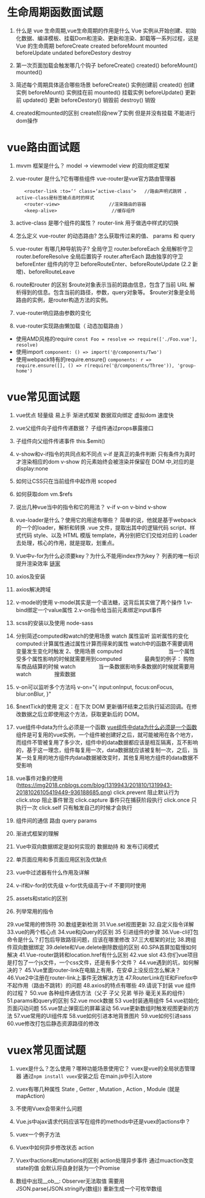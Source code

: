 # 生命周期函数面试题

1. 什么是 vue 生命周期,vue生命周期的作用是什么
    Vue 实例从开始创建、初始化数据、编译模板、挂载Dom和渲染、更新和渲染、卸载等一系列过程，这是 Vue 的生命周期
    beforeCreate
    created
    beforeMount
    mounted
    beforeUpdate
    undated
    beforeDestory
    destroy

2. 第一次页面加载会触发哪几个钩子
    beforeCreate() created() beforeMount() mounted() 

3. 简述每个周期具体适合哪些场景
    beforeCreate() 实例创建前
    created() 创建实例
    beforeMount() 实例挂在前
    mounted() 挂载实例
    beforeUpdate() 更新前
    updated()   更新
    beforeDestory() 销毁前
    destroy() 销毁

4. created和mounted的区别
    create阶段new了实例 但是并没有挂载 不能进行dom操作

# vue路由面试题

1. mvvm 框架是什么？
model -> viewmodel  view 的双向绑定框架

2. vue-router 是什么?它有哪些组件
 vue-router是vue官方路由管理器
     ```
        <router-link :to=‘‘ class=‘active-class‘>   //路由声明式跳转 ，active-class是标签被点击时的样式
        <router-view>                  //渲染路由的容器
        <keep-alive>                    //缓存组件
    ```
3. active-class 是哪个组件的属性？
    router-link 用于做选中样式的切换
    
4. 怎么定义 vue-router 的动态路由? 怎么获取传过来的值、
    params 和 query 

5. vue-router 有哪几种导航钩子?
    全局守卫 router.beforeEach
    全局解析守卫 router.beforeResolve
    全局后置钩子 router.afterEach
    路由独享的守卫 beforeEnter
    组件内的守卫 beforeRouteEnter、beforeRouteUpdate (2.2 新增)、beforeRouteLeave

6. route和router 的区别
    $route对象表示当前的路由信息，包含了当前 URL 解析得到的信息。包含当前的路径，参数，query对象等。
    $router对象是全局路由的实例，是router构造方法的实例。

7. vue-router响应路由参数的变化

8. vue-router实现路由懒加载（ 动态加载路由 ）
- 使用AMD风格的require `const Foo = resolve => require(['./Foo.vue'], resolve)`
- 使用import `component: () => import('@/components/Two')`
- 使用webpack特有的require.ensure() `components: r => require.ensure([], () => r(require('@/components/Three')), 'group-home')`

# vue常见面试题

1. vue优点
轻量级 易上手 渐进式框架 数据双向绑定 虚拟dom 速度快

2. vue父组件向子组件传递数据？
子组件通过props暴露接口

3. 子组件向父组件传递事件
this.$emit()

4. v-show和v-if指令的共同点和不同点
v-if 是真正的条件判断 只有条件为真时 才渲染相应的dom
v-show 的元素始终会被渲染并保留在 DOM 中,对应的是display:none

5. 如何让CSS只在当前组件中起作用
scoped

6. 如何获取dom
vm.$refs

7. 说出几种vue当中的指令和它的用法？
v-if v-on v-bind v-show

8. vue-loader是什么？使用它的用途有哪些？
  简单的说，他就是基于webpack的一个的loader，解析和转换 .vue 文件，提取出其中的逻辑代码 script、样式代码 style、以及 HTML 模版 template，再分别把它们交给对应的 Loader 去处理，核心的作用，就是提取，划重点。

9. Vue中v-for为什么必须要key？为什么不能用index作为key？
列表的唯一标识 提升渲染效率
[链家](https://blog.csdn.net/lixinyi0622/article/details/107713977)

10. axios及安装

11. axios解决跨域

12. v-model的使用
    v-model其实是一个语法糖，这背后其实做了两个操作
    1.v-bind绑定一个value属性 2.v-on指令给当前元素绑定input事件

13. scss的安装以及使用
node-sass

14. 分别简述computed和watch的使用场景
    watch  属性监听 监听属性的变化
    computed:计算属性通过属性计算而得来的属性
    watch中的函数不需要调用 变量发生变化时触发
    2、使用场景
    computed 　　　　
　　　　当一个属性受多个属性影响的时候就需要用到computed
　　　　最典型的例子： 购物车商品结算的时候
    watch
　　　　当一条数据影响多条数据的时候就需要用watch
　　　　搜索数据

15. v-on可以监听多个方法吗
 v-on="{
     input:onInput,
     focus:onFocus,
     blur:onBlur,
     }"

16. $nextTick的使用
定义：在下次 DOM 更新循环结束之后执行延迟回调。在修改数据之后立即使用这个方法，获取更新后的 DOM。

17. vue组件中data为什么必须是一个函数
[vue组件中data为什么必须是一个函数](https://zhuanlan.zhihu.com/p/100859260)
组件是可复用的vue实例，一个组件被创建好之后，就可能被用在各个地方，而组件不管被复用了多少次，组件中的data数据都应该是相互隔离，互不影响的，基于这一理念，组件每复用一次，data数据就应该被复制一次，之后，当某一处复用的地方组件内data数据被改变时，其他复用地方组件的data数据不受影响

18. vue事件对象的使用 (https://img2018.cnblogs.com/blog/1319943/201810/1319943-20181026105419449-936188685.png)
click.prevent 阻止默认行为
click.stop 阻止事件冒泡
click.capture 事件只在捕获阶段执行
click.once 只执行一次
click.self 只有触发自己的时候才会执行

19. 组件间的通信
     路由 query params 

20. 渐进式框架的理解

21. Vue中双向数据绑定是如何实现的
    数据劫持 和 发布订阅模式

22. 单页面应用和多页面应用区别及优缺点

23. vue中过滤器有什么作用及详解

24. v-if和v-for的优先级
    v-for优先级高于v-if 不要同时使用

25. assets和static的区别

26. 列举常用的指令

29.vue常用的修饰符
30.数组更新检测
31.Vue.set视图更新
32.自定义指令详解
33.vue的两个核心点
34.vue和jQuery的区别
35 引进组件的步骤
36.Vue-cli打包命令是什么？打包后导致路径问题，应该在哪里修改
37.三大框架的对比
38.跨组件双向数据绑定
39.delete和Vue.delete删除数组的区别
40.SPA首屏加载慢如何解决
41.Vue-router跳转和location.href有什么区别
42.vue slot
43.你们vue项目是打包了一个js文件，一个css文件，还是有多个文件？
44.vue遇到的坑，如何解决的？
45.Vue里面router-link在电脑上有用，在安卓上没反应怎么解决？
46.Vue2中注册在router-link上事件无效解决方法
47.RouterLink在IE和Firefox中不起作用（路由不跳转）的问题
48.axios的特点有哪些
49.请说下封装 vue 组件的过程？
50.vue 各种组件通信方法（父子 子父 兄弟 爷孙 毫无关系的组件）
51.params和query的区别
52.vue mock数据
53 vue封装通用组件
54.vue初始化页面闪动问题
55.vue禁止弹窗后的屏幕滚动
56.vue更新数组时触发视图更新的方法
57.vue常用的UI组件库
58.vue如何引进本地背景图片
59.vue如何引进sass
60.vue修改打包后静态资源路径的修改

# vuex常见面试题
1. vuex是什么？怎么使用？哪种功能场景使用它？
vuex是vue的全局状态管理器 通过`npm install vuex`安装之后 在main.js中引入store

2. vuex有哪几种属性
State , Getter , Mutation , Action , Module (就是mapAction)

3. 不使用Vuex会带来什么问题

4. Vue.js中ajax请求代码应该写在组件的methods中还是vuex的actions中？

5. vuex一个例子方法

6. Vuex中如何异步修改状态
action

7. Vuex中actions和mutations的区别
action处理异步事件 通过muaction改变state的值 会默认将自身封装为一个Promise

8. 数组中出现__ob__: Observer无法取值
需要用JSON.parse(JSON.stringify(数组))
重新生成一个可枚举数组